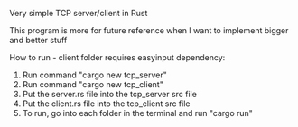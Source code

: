 Very simple TCP server/client in Rust

This program is more for future reference when I want to implement bigger and better stuff

How to run - client folder requires easyinput dependency:
1) Run command "cargo new tcp_server"
2) Run command "cargo new tcp_client"
3) Put the server.rs file into the tcp_server src file
4) Put the client.rs file into the tcp_client src file
5) To run, go into each folder in the terminal and run "cargo run"
